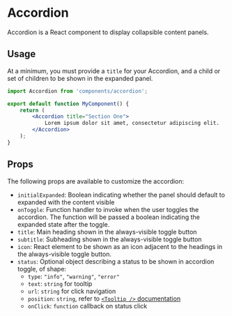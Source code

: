 Accordion
=========

Accordion is a React component to display collapsible content panels.

## Usage

At a minimum, you must provide a `title` for your Accordion, and a child or set of children to be shown in the expanded panel.

```jsx
import Accordion from 'components/accordion';

export default function MyComponent() {
	return (
		<Accordion title="Section One">
			Lorem ipsum dolor sit amet, consectetur adipiscing elit.
		</Accordion>
	);	
}
```

## Props

The following props are available to customize the accordion:

- `initialExpanded`: Boolean indicating whether the panel should default to expanded with the content visible
- `onToggle`: Function handler to invoke when the user toggles the accordion. The function will be passed a boolean indicating the expanded state after the toggle.
- `title`: Main heading shown in the always-visible toggle button
- `subtitle`: Subheading shown in the always-visible toggle button
- `icon`: React element to be shown as an icon adjacent to the headings in the always-visible toggle button.
- `status`: Optional object describing a status to be shown in accordion toggle, of shape:
  - `type`: `"info"`, `"warning"`, `"error"`
  - `text`: `string` for tooltip
  - `url`: `string` for click navigation
  - `position`: `string`, refer to [`<Tooltip />` documentation](../tooltip)
  - `onClick`: `function` callback on status click
